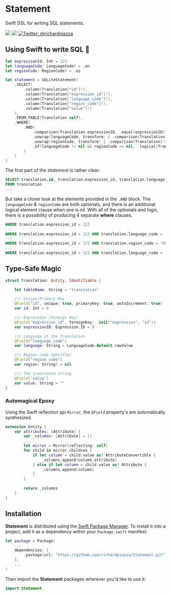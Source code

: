 # Statement

Swift DSL for writing SQL statements.

<p>
    <img src="https://github.com/richardpiazza/Statement/workflows/Swift/badge.svg?branch=main" />
    <img src="https://img.shields.io/badge/Swift-5.3-orange.svg" />
    <a href="https://twitter.com/richardpiazza">
        <img src="https://img.shields.io/badge/twitter-@richardpiazza-blue.svg?style=flat" alt="Twitter: @richardpiazza" />
    </a>
</p>

## Using Swift to write SQL 🤯

```swift
let expressionId: Int = 123
let languageCode: LanguageCode? = .en
let regionCode: RegionCode? = .us

let statement = SQLiteStatement(
    .SELECT(
        .column(Translation["id"]!),
        .column(Translation["expression_id"]!),
        .column(Translation["language_code"]!),
        .column(Translation["region_code"]!),
        .column(Translation["value"]!)
    ),
    .FROM_TABLE(Translation.self),
    .WHERE(
        .AND(
            .comparison(Translation.expressionID, .equal(expressionID)),
            .unwrap(languageCode, transform: { .comparison(Translation["language_code"]!, .equal($0.rawValue)) }),
            .unwrap(regionCode, transform: { .comparison(Translation["region_code"]!, .equal($0.rawValue)) }),
            .if(languageCode != nil && regionCode == nil, .logical(Translation.region, .isNull))
        )
    )
)
```

The first part of the _statement_ is rather clear:

```sql
SELECT translation.id, translation.expression_id, translation.language_code, translation.region_code, translation.value
FROM translation
...
```

But take a closer look at the elements provided in the `.AND` block. The `languageCode` & `regionCode` are both optionals, and there is an 
additional logical element clause when one is nil. With all of the optionals and logic, there is a possibility of producing 4 separate **where** 
clauses.

```sql
WHERE translation.expression_id = 123
---
WHERE translation.expression_id = 123 AND translation.language_code = 'en' AND translation.region_code IS NULL
---
WHERE translation.expression_id = 123 AND translation.region_code = 'US'
---
WHERE translation.expression_id = 123 AND translation.language_code = 'en' AND translation.region_code = 'US'
```

## Type-Safe Magic

```swift
struct Translation: Entity, Identifiable {

    let tableName: String = "translation"

    /// Unique/Primary Key
    @Field("id", unique: true, primaryKey: true, autoIncrement: true)
    var id: Int = 0

    /// Expression (Foreign Key)
    @Field("expression_id", foreignKey: .init("expression", "id"))
    var expressionID: Expression.ID = 0

    /// Language of the translation
    @Field("language_code")
    var language: String = LanguageCode.default.rawValue

    /// Region code specifier
    @Field("region_code")
    var region: String? = nil

    /// The translated string
    @Field("value")
    var value: String = ""
}
```

### Automagical Epoxy

Using the Swift reflection api `Mirror`, the `@Field` property's are automatically synthesized.

```swift
extension Entity {
    var attributes: [Attribute] {
        var _columns: [Attribute] = []
        
        let mirror = Mirror(reflecting: self)
        for child in mirror.children {
            if let column = child.value as? AttributeConvertible {
                _columns.append(column.attribute)
            } else if let column = child.value as? Attribute {
                _columns.append(column)
            }
        }
        
        return _columns
    }
}
```

## Installation

**Statement** is distributed using the [Swift Package Manager](https://swift.org/package-manager).
To install it into a project, add it as a dependency within your `Package.swift` manifest:

```swift
let package = Package(
    ...
    dependencies: [
        .package(url: "https://github.com/richardpiazza/Statement.git", .upToNextMinor(from: "0.5.0")
    ],
    ...
)
```

Then import the **Statement** packages wherever you'd like to use it:

```swift
import Statement
```
